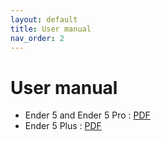 ```yaml
---
layout: default
title: User manual
nav_order: 2
---
```


# User manual

- Ender 5 and Ender 5 Pro : [PDF](/files/user-manual/ender-5.pdf)
- Ender 5 Plus : [PDF](/files/user-manual/ender-5-plus.pdf)